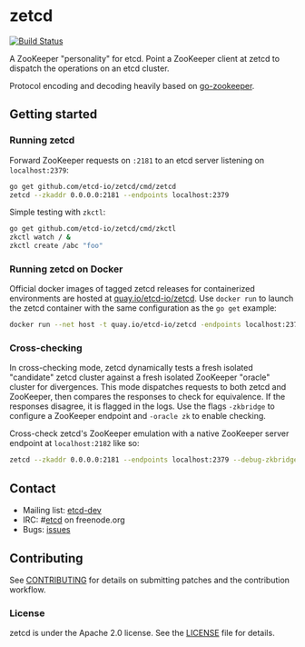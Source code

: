 # zetcd

[![Build Status](https://travis-ci.com/etcd-io/zetcd.svg?branch=master)](https://travis-ci.com/etcd-io/zetcd)

A ZooKeeper "personality" for etcd. Point a ZooKeeper client at zetcd to dispatch the operations on an etcd cluster.

Protocol encoding and decoding heavily based on [go-zookeeper](http://github.com/samuel/go-zookeeper/).

## Getting started

### Running zetcd

Forward ZooKeeper requests on `:2181` to an etcd server listening on `localhost:2379`:

```sh
go get github.com/etcd-io/zetcd/cmd/zetcd
zetcd --zkaddr 0.0.0.0:2181 --endpoints localhost:2379
```

Simple testing with `zkctl`:

```sh
go get github.com/etcd-io/zetcd/cmd/zkctl
zkctl watch / &
zkctl create /abc "foo"
```

### Running zetcd on Docker

Official docker images of tagged zetcd releases for containerized environments are hosted at [quay.io/etcd-io/zetcd](https://quay.io/etcd-io/zetcd). Use `docker run` to launch the zetcd container with the same configuration as the `go get` example:

```sh
docker run --net host -t quay.io/etcd-io/zetcd -endpoints localhost:2379
```

### Cross-checking

In cross-checking mode, zetcd dynamically tests a fresh isolated "candidate" zetcd cluster against a fresh isolated ZooKeeper "oracle" cluster for divergences. This mode dispatches requests to both zetcd and ZooKeeper, then compares the responses to check for equivalence. If the responses disagree, it is flagged in the logs. Use the flags `-zkbridge` to configure a ZooKeeper endpoint and `-oracle zk` to enable checking.

Cross-check zetcd's ZooKeeper emulation with a native ZooKeeper server endpoint at `localhost:2182` like so:

```sh
zetcd --zkaddr 0.0.0.0:2181 --endpoints localhost:2379 --debug-zkbridge localhost:2182  --debug-oracle zk --logtostderr -v 9
```

## Contact

- Mailing list: [etcd-dev](https://groups.google.com/g/etcd-dev)
- IRC: #[etcd](irc://irc.freenode.org:6667/#etcd) on freenode.org
- Bugs: [issues](https://github.com/etcd-io/zetcd/issues)

## Contributing

See [CONTRIBUTING](CONTRIBUTING.md) for details on submitting patches and the contribution workflow.

### License

zetcd is under the Apache 2.0 license. See the [LICENSE](LICENSE) file for details.
